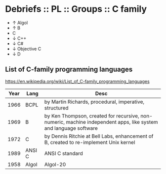 # Debriefs :: PL :: Groups :: C family


- ↑ Algol
- ↑ B
- C
- ↓ C++
- ↓ C#
- ↓ Objective C
- ↓ D

## List of C-family programming languages

https://en.wikipedia.org/wiki/List_of_C-family_programming_languages


Year | Lang   | Desc
-----|--------|-----------------------------------------------------------
1966 | BCPL   | by Martin Richards, procedural, imperative, structured
1969 | B      | by Ken Thompson, created for recursive, non-numeric, machine independent apps, like system and language software
1972 | C      | by Dennis Ritchie at Bell Labs, enhancement of B, created to re-implement Unix kernel
1989 | ANSI C | ANSI C standard
1958 | Algol  | Algol-20

